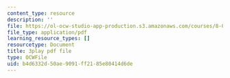 ```yaml
---
content_type: resource
description: ''
file: https://ol-ocw-studio-app-production.s3.amazonaws.com/courses/8-01sc-classical-mechanics-fall-2016/b4d6332d50ae9091ff2185e80414d6de_gl9c9qJRqcM.pdf
file_type: application/pdf
learning_resource_types: []
resourcetype: Document
title: 3play pdf file
type: OCWFile
uid: b4d6332d-50ae-9091-ff21-85e80414d6de
---
```


